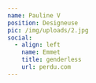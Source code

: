 ```yaml
---
name: Pauline V
position: Designeuse
pic: /img/uploads/2.jpg
social:
  - align: left
    name: Emmet
    title: genderless
    url: perdu.com
---
```


